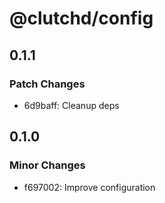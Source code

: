 # @clutchd/config

## 0.1.1

### Patch Changes

- 6d9baff: Cleanup deps

## 0.1.0

### Minor Changes

- f697002: Improve configuration
